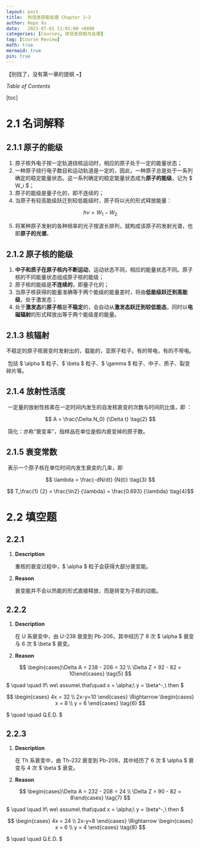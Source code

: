 ```yaml
---
layout: post
title:  核信息获取处理 Chapter 1~2
author: Repo Xu
date:   2021-07-01 11:01:00 +0800
categories: [Courses, 核信息获取与处理]
tag: [Course Review]
math: true
mermaid: true
pin: true
---
```


【别找了，没有第一章的提纲 ~】

*Table of Contents*

[toc]

# 2.1 名词解释

## 2.1.1 原子的能级

1. 原子核外电子按一定轨道绕核运动时，相应的原子处于一定的能量状态；
2. 一种原子绕行电子数目和运动轨道是一定的，因此，一种原子总是处于一系列确定的稳定能量状态。这一系列确定的稳定能量状态成为**原子的能级**，记为 $ W_i $；
3. 原子的能级是量子化的，即不连续的；
4. 当原子有较高能级跃迁到较低能级时，原子将以光的形式释放能量：

$$ h\nu = W_1 - W_2 \tag{1} $$

5. 将某种原子发射的各种频率的光子按波长排列，就构成该原子的发射光谱，也即**原子的光谱**。

## 2.1.2 原子核的能级

1. **中子和质子在原子核内不断运动**，运动状态不同，相应的能量状态不同。原子核的不同能量状态组成原子核的能级；
2. 原子核的能级是**不连续的**，即量子化的；
3. 当原子核获得的能量准确等于两个能级的能量差时，将由**低能级跃迁到高能级**，处于激发态；
4. 处于**激发态**的**原子核**是**不稳定**的，会自动从**激发态跃迁到较低能态**，同时以**电磁辐射**的形式释放出等于两个能级差的能量。

## 2.1.3 核辐射

​	不稳定的原子核衰变时发射出的，载能的，亚原子粒子。有的带电，有的不带电。

​	包括 $ \alpha $ 粒子、$ \beta $ 粒子、$ \gamma $ 粒子、中子、质子、裂变碎片等。

## 2.1.4 放射性活度

​	一定量的放射性核素在一定时间内发生的自发核衰变的次数与时间的比值，即 ：

$$ A = \frac{\Delta N_0} {\Delta t} \tag{2} $$

​	简化：亦称“衰变率”，指样品在单位是假内衰变掉的原子数。

## 2.1.5 衰变常数

​	表示一个原子核在单位时间内发生衰变的几率，即

$$ \lambda = \frac{-dN/dt} {N(t)} \tag{3} $$

$$ T_\frac{1} {2} = \frac{\ln2} {\lambda} = \frac{0.693} {\lambda} \tag{4}$$

# 2.2 填空题

## 2.2.1 

1. **Description**

   重核的衰变过程中，$ \alpha $ 粒子会获得大部分衰变能。

2. **Reason**

   衰变能并不会以热能的形式直接释放，而是转变为子核的动能。

## 2.2.2

1. **Description**

   在 U 系衰变中，由 U-238 衰变到 Pb-206，其中经历了 8 次 $ \alpha $ 衰变与 6 次 $ \beta $ 衰变。

2. **Reason**

$$ \begin{cases}\Delta A = 238 - 206 = 32 \\ \Delta Z = 92 - 82 = 10\end{cases} \tag{5} $$

$ \quad \quad If\ we\ assume\ that\quad x = \alpha;\ y = \beta^-,\ then $

$$ \begin{cases} 4x = 32 \\ 2x-y=10 \end{cases} \Rightarrow \begin{cases} x = 8 \\ y = 6 \end{cases} \tag{6} $$

$ \quad \quad Q.E.D. $

## 2.2.3

1. **Description**

   在 Th 系衰变中，由 Th-232 衰变到 Pb-208，其中经历了 6 次 $ \alpha $ 衰变与 4 次 $ \beta $ 衰变。

2. **Reason**

$$ \begin{cases}\Delta A = 232 - 208 = 24 \\ \Delta Z = 90 - 82 = 8\end{cases} \tag{7} $$

$ \quad \quad If\ we\ assume\ that\quad x = \alpha;\ y = \beta^-,\ then $

$$ \begin{cases} 4x = 24 \\ 2x-y=8 \end{cases} \Rightarrow \begin{cases} x = 6 \\ y = 4 \end{cases} \tag{8} $$

$ \quad \quad Q.E.D. $

